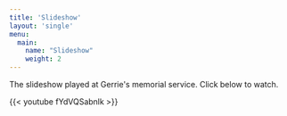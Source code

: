 ```yaml
---
title: 'Slideshow'
layout: 'single'
menu:
  main:
    name: "Slideshow"
    weight: 2
---
```


The slideshow played at Gerrie's memorial service. Click below to watch. 

{{< youtube fYdVQSabnlk >}}
